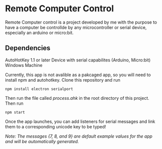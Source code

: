 # Remote Computer Control

Remote Computer control is a project developed by me with the purpose to have a computer be controllde by any microcontroller or serial device, especially an arduino or micro:bit. 

## Dependencies

AutoHotKey 1.1 or later
Device with serial capabilites (Arduino, Micro:bit)
Windows Machine

Currently, this app is not avalible as a pakcaged app, so you will need to install npm and autohotkey. Clone this repository and run 
```shell
npm install electron serialport
```


Then run the file called *process.ahk* in the root directory of this project. 
Then run 
```shell
npm start
```

Once the app launches, you can add listeners for serial messages and link them to a corresponding unicode key to be typed!

*Note: The messages {7, 8, and 9} are default example values for the app and will be automatically generated.*